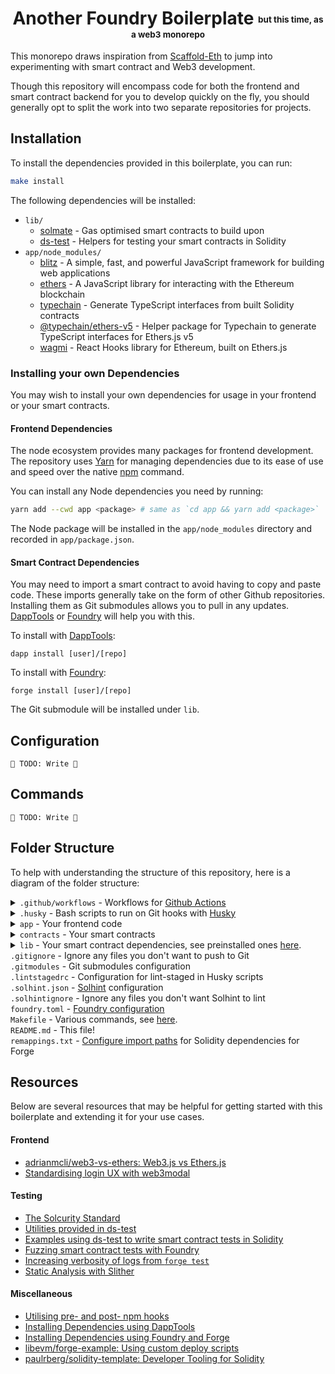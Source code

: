 <h1 align="center">
  Another Foundry Boilerplate <sub><sup><sub><sup>but this time, as a web3 monorepo</sup></sub></sup></sub>
</h1>

This monorepo draws inspiration from [Scaffold-Eth](https://github.com/scaffold-eth/scaffold-eth) to jump into experimenting with smart contract and Web3 development.

Though this repository will encompass code for both the frontend and smart contract backend for you to develop quickly on the fly, you should generally opt to split the work into two separate repositories for projects.

## Installation

To install the dependencies provided in this boilerplate, you can run:

```bash
make install
```

The following dependencies will be installed:

- `lib/`
  - [solmate](https://github.com/Rari-Capital/solmate) - Gas optimised smart contracts to build upon
  - [ds-test](https://github.com/dapphub/ds-test/) - Helpers for testing your smart contracts in Solidity
- `app/node_modules/`
  - [blitz](https://github.com/blitz-js/blitz) - A simple, fast, and powerful JavaScript framework for building web applications
  - [ethers](https://github.com/ethers-io/ethers.js) - A JavaScript library for interacting with the Ethereum blockchain
  - [typechain](https://github.com/dethcrypto/TypeChain) - Generate TypeScript interfaces from built Solidity contracts
  - [@typechain/ethers-v5](https://github.com/dethcrypto/TypeChain/tree/master/packages/target-ethers-v5#typechain-target-ethers-v5) - Helper package for Typechain to generate TypeScript interfaces for Ethers.js v5
  - [wagmi](https://github.com/tmm/wagmi) - React Hooks library for Ethereum, built on Ethers.js

### Installing your own Dependencies

You may wish to install your own dependencies for usage in your frontend or your smart contracts.

#### Frontend Dependencies

The node ecosystem provides many packages for frontend development. The repository uses [Yarn](https://yarnpkg.com/) for managing dependencies due to its ease of use and speed over the native [npm](https://nodejs.org/api/npm.html) command.

You can install any Node dependencies you need by running:

```bash
yarn add --cwd app <package> # same as `cd app && yarn add <package>`
```

The Node package will be installed in the `app/node_modules` directory and recorded in `app/package.json`.

#### Smart Contract Dependencies

You may need to import a smart contract to avoid having to copy and paste code. These imports generally take on the form of other Github repositories. Installing them as Git submodules allows you to pull in any updates. [DappTools](https://github.com/dapphub/dapptools) or [Foundry](https://github.com/gakonst/foundry) will help you with this.

To install with [DappTools](https://github.com/dapphub/dapptools):

```
dapp install [user]/[repo]
```

To install with [Foundry](https://github.com/gakonst/foundry):

```
forge install [user]/[repo]
```

The Git submodule will be installed under `lib`.

## Configuration

`🚧 TODO: Write 🚧`

## Commands

`🚧 TODO: Write 🚧`

## Folder Structure

To help with understanding the structure of this repository, here is a diagram of the folder structure:

<details><summary><code>.github/workflows</code> - Workflows for <a href="https://github.com/features/actions">Github Actions</a></summary>
  <ul>
    <li><code>contracts.yml</code> - Automated CI/CD for your smart contracts</li>
    <li><code>webapp.yml</code> - Automated CI/CD for your frontend</li>
  </ul>
  </details>

<details><summary><code>.husky</code> - Bash scripts to run on Git hooks with <a href="https://github.com/typicode/husky">Husky</a></summary></details>


<details><summary><code>app</code> - Your frontend code</summary>
    <ul>
      <li><code>package.json</code> - Your frontend dependencies</li>
      <li><code>components</code> - Any shared React components</li>
      <li><code>hooks</code> - React Hooks</li>
      <li><code>pages</code> - <a href="https://blitzjs.com/docs/pages">React pages</a> for your app go here</li>
      <li><code>public</code> - Any static files go here</li>
      <li><code>test</code> - Any app tests go here e.g React Component testing, E2E testing etc.</li>
      <li><code>.eslintrc.js</code> - <a href="https://eslint.org/">ESLint</a> configuration</li>
      <li><code>.gitignore</code> - Ignore any files you don't want to push to Git</li>
      <li><code>blitz.config.ts</code> - <a href="https://blitzjs.com/docs/config">Blitz configuration</a></li>
      <li><code>jest.config.ts</code> - <a href="https://jestjs.io/docs/en/configuration">Jest configuration</a></li>
      <li><code>tsconfig.json</code> - <a href="https://www.typescriptlang.org/docs/handbook/tsconfig-json.html">TypeScript configuration</a></li>
      <li><code>types</code> - TypeScript types used around your app</li>
      <li><code>yarn.lock</code> - <a href="https://yarnpkg.com/lang/en/docs/install/">Yarn</a> lock file</li>
    </ul>
  </details>

  <details><summary><code>contracts</code> - Your smart contracts</summary>
    <ul>
    <li><code>*.sol</code> - Your smart contracts</li>
      <li><code>test/*.t.sol</code> - Tests for smart contracts</li>
      <li><code>test/base</code> - BaseTest contract to inherit for utils</li>
      <li><code>test/utils</code> - Test utils</li>
    </ul>
    </details>

  <details><summary><code>lib</code> - Your smart contract dependencies, see preinstalled ones <a href="#installation">here</a>.</summary>
    </details>

 <summary><code>.gitignore</code> - Ignore any files you don't want to push to Git</summary>

  <summary><code>.gitmodules</code> - Git submodules configuration</summary>


 <summary><code>.lintstagedrc</code> - Configuration for lint-staged in Husky scripts</summary>

 <summary><code>.solhint.json</code> - <a href="https://github.com/protofire/solhint">Solhint</a> configuration</summary>

 <summary><code>.solhintignore</code> - Ignore any files you don't want Solhint to lint

 <summary><code>foundry.toml</code> - <a href="https://book.getfoundry.sh/reference/config.html">Foundry configuration</a>

 <summary><code>Makefile</code> - Various commands, see <a href="#commands">here</a>.

<summary><code>README.md</code> - This file!</summary>

<summary><code>remappings.txt</code> - <a href="https://book.getfoundry.sh/projects/dependencies.html#remapping-dependencies">Configure import paths</a> for Solidity dependencies for Forge</summary>



## Resources

Below are several resources that may be helpful for getting started with this boilerplate and extending it for your use cases.

#### Frontend

- [adrianmcli/web3-vs-ethers: Web3.js vs Ethers.js](https://github.com/adrianmcli/web3-vs-ethers)
- [Standardising login UX with web3modal](https://github.com/Web3Modal/web3modal)

#### Testing

- [The Solcurity Standard](https://github.com/Rari-Capital/solcurity)
- [Utilities provided in ds-test](https://book.getfoundry.sh/reference/ds-test.html)
- [Examples using ds-test to write smart contract tests in Solidity](https://github.com/dapphub/ds-test/blob/master/demo/demo.sol)
- [Fuzzing smart contract tests with Foundry](https://github.com/gakonst/foundry/tree/master/forge#fuzzing-go-beyond-unit-testing)
- [Increasing verbosity of logs from `forge test`](https://github.com/gakonst/foundry/blob/master/cli/README.md#test)
- [Static Analysis with Slither](https://github.com/crytic/slither)

#### Miscellaneous

- [Utilising pre- and post- npm hooks](https://docs.npmjs.com/cli/v8/using-npm/scripts)
- [Installing Dependencies using DappTools](https://github.com/dapphub/dapptools/tree/master/src/dapp#dapp-install)
- [Installing Dependencies using Foundry and Forge](https://github.com/gakonst/foundry/blob/master/cli/README.md#forge)
- [libevm/forge-example: Using custom deploy scripts](https://github.com/libevm/forge-example)
- [paulrberg/solidity-template: Developer Tooling for Solidity](https://github.com/paulrberg/solidity-template)
